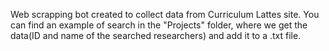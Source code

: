 Web scrapping bot created to collect data from Curriculum Lattes site. 
You can find an example of search in the "Projects" folder, where we get the data(ID and name of the searched researchers) and add it to a .txt file.
